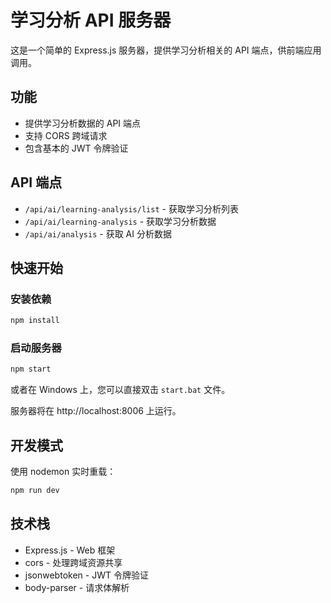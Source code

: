 # 学习分析 API 服务器

这是一个简单的 Express.js 服务器，提供学习分析相关的 API 端点，供前端应用调用。

## 功能

- 提供学习分析数据的 API 端点
- 支持 CORS 跨域请求
- 包含基本的 JWT 令牌验证

## API 端点

- `/api/ai/learning-analysis/list` - 获取学习分析列表
- `/api/ai/learning-analysis` - 获取学习分析数据
- `/api/ai/analysis` - 获取 AI 分析数据

## 快速开始

### 安装依赖

```bash
npm install
```

### 启动服务器

```bash
npm start
```

或者在 Windows 上，您可以直接双击 `start.bat` 文件。

服务器将在 http://localhost:8006 上运行。

## 开发模式

使用 nodemon 实时重载：

```bash
npm run dev
```

## 技术栈

- Express.js - Web 框架
- cors - 处理跨域资源共享
- jsonwebtoken - JWT 令牌验证
- body-parser - 请求体解析 
